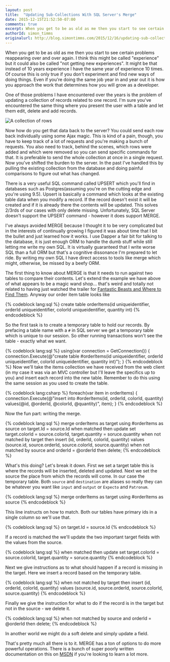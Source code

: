 ```yaml
---
layout: post
title:  "Updating Sub-Collections With SQL Server's Merge"
date: 2015-12-15T21:52:50-07:00
comments: true
excerpt: When you get to be as old as me then you start to see certain problems reappearing over and over again. I think this might be called "experience" but it could also be called "not getting new experiences".
authorId: simon_timms
originalurl: http://blog.simontimms.com/2015/12/16/updating-sub-collections-with-sql-servers-merge/
---
```


When you get to be as old as me then you start to see certain problems reappearing over and over again. I think this might be called "experience" but it could also be called "not getting new experiences". It might be that instead of 10 years experience I have the same year of experience 10 times. Of course this is only true if you don't experiment and find new ways of doing things. Even if you're doing the same job year in and year out it is how you approach the work that determines how you will grow as a developer.

<!--more--> 

One of those problems I have encountered over the years is the problem of updating a collection of records related to one record. I'm sure you've encountered the same thing where you present the user with a table and let them edit, delete and add records.

![A collection of rows](http://i.imgur.com/QCYisPG.png)

Now how do you get that data back to the server? You could send each row back individually using some Ajax magic. This is kind of a pain, though, you have to keep track of a lot of requests and you're making a bunch of requests. You also need to track, behind the scenes, which rows were added and which were removed so you can send specific commands for that. It is preferable to send the whole collection at once in a single request. Now you've shifted the burden to the server. In the past I've handled this by pulling the existing collection from the database and doing painful comparisons to figure out what has changed. 

There is a very useful SQL command called UPSERT which you'll find in databases such as Postgres(assuming you're on the cutting edge and you're using 9.5). Upsert is basically a command which looks at the existing table data when you modify a record. If the record doesn't exist it will be created and if it is already there the contents will be updated. This solves 2/3rds of our cases with only delete missing. Unfortunately, SQL Server doesn't support the UPSERT command - however it does support MERGE. 

I've always avoided MERGE because I thought it to be very complicated but in the interests of continually growing I figured it was about time that I bit the bullet and just learned how it works. I use Dapper a fair bit for talking to the database, it is just enough ORM to handle the dumb stuff while still letting me write my own SQL. It is virtually guaranteed that I write worse SQL than a full ORM but that's a cognitive dissonance I'm prepared to let ride. By writing my own SQL I have direct access to tools like merge which might, otherwise, be missed by a beefy ORM. 

The first thing to know about MERGE is that it needs to run against two tables to compare their contents. Let's extend the example we have above of what appears to be a magic wand shop... that's weird and totally not related to having just watched the trailer for [Fantastic Beasts and Where to Find Them](https://www.youtube.com/watch?v=Wj1devH5JP4). Anyway our order item table looks like 

{% codeblock lang:sql %}
create table orderItems(id uniqueidentifier,
              orderId uniqueidentifier,
              colorId uniqueidentifier,
              quantity int)
{% endcodeblock %}

So the first task is to create a temporary table to hold our records. By prefacing a table name with a `#` in SQL server we get a temporary table which is unique to our session. So other running transactions won't see the table - exactly what we want.

{% codeblock lang:sql %}
using(var connection = GetConnection())
{
   connection.Execute(@"create table #orderItems(id uniqueidentifier,
               orderId uniqueidentifier,
               colorId uniqueidentifier,
               quantity int)");
}
{% endcodeblock %}
Now we'll take the items collection we have received from the web client (in my case it was via an MVC controller but I'll leave the specifics up to you) and insert each record into the new table. Remember to do this using the same session as you used to create the table. 

{% codeblock lang:csharp %}
foreach(var item in orderItems)
{
    connection.Execute(@"insert into #orderItems(id, 
			orderId, 
			colorId, 
			quantity) 
		values(@id, 
			@orderId, 
			@colorId, 
			@quantity)", item);
}
{% endcodeblock %}

Now the fun part: writing the merge. 

{% codeblock lang:sql %}
merge orderItems as target
      using #orderItems as source
      on target.Id = source.Id 
      when matched then
           update set target.colorId = source.colorId, 
                  target.quantity = soruce.quantity
      when not matched by target then 
	  insert (id, 
      		  orderId, 
              colorId, 
              quantity) 
     values (source.id, 
     		 source.orderId, 
             source.colorId, 
             source.quantity)
     when not matched by source 
      and orderId = @orderId then delete;
{% endcodeblock %}

What's this doing? Let's break it down. First we set a target table this is where the records will be inserted, deleted and updated. Next we set the source the place from which the records will come. In our case the temporary table. Both `source` and `destination` are aliases so really they can be whatever you want like `input` and `output` or `Expecto` and `Patronum`.

{% codeblock lang:sql %}
merge orderItems as target
      using #orderItems as source
{% endcodeblock %}

This line instructs on how to match. Both our tables have primary ids in a single column so we'll use that.

{% codeblock lang:sql %}
on target.Id = source.Id 
{% endcodeblock %}

If a record is matched the we'll update the two important target fields with the values from the source.

{% codeblock lang:sql %}
when matched then
           update set target.colorId = source.colorId, 
                  target.quantity = soruce.quantity
{% endcodeblock %}

Next we give instructions as to what should happen if a record is missing in the target. Here we insert a record based on the temporary table.

{% codeblock lang:sql %}
when not matched by target then 
	  insert (id, 
      		  orderId, 
              colorId, 
              quantity) 
     values (source.id, 
     		 source.orderId, 
             source.colorId, 
             source.quantity)
{% endcodeblock %}

Finally we give the instruction for what to do if the record is in the target but not in the source - we delete it. 

{% codeblock lang:sql %}
when not matched by source 
     and orderId = @orderId then delete;
{% endcodeblock %}

In another world we might do a soft delete and simply update a field.

That's pretty much all there is to it. MERGE has a ton of options to do more powerful operations. There is a bunch of super poorly written documentation on this on [MSDN](https://msdn.microsoft.com/en-us/library/bb510625.aspx?f=255&MSPPError=-2147217396) if you're looking to learn a lot more.

